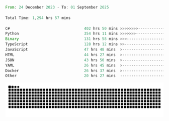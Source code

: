 <!--START_SECTION:waka-->

```rust
From: 24 December 2023 - To: 01 September 2025

Total Time: 1,294 hrs 57 mins

C#                                 402 hrs 50 mins >>>>>>>>-----------------   30.63 %
Python                             354 hrs 11 mins >>>>>>>------------------   26.93 %
Binary                             131 hrs 58 mins >>>----------------------   10.03 %
TypeScript                         128 hrs 12 mins >>-----------------------   09.75 %
JavaScript                         47 hrs 48 mins  >------------------------   03.63 %
HTML                               44 hrs 27 mins  >------------------------   03.38 %
JSON                               43 hrs 50 mins  >------------------------   03.33 %
YAML                               26 hrs 45 mins  >------------------------   02.03 %
Docker                             26 hrs 37 mins  >------------------------   02.02 %
Other                              20 hrs 27 mins  -------------------------   01.56 %
```

<!--END_SECTION:waka-->


<picture>
  <source media="(prefers-color-scheme: dark)" srcset="https://raw.githubusercontent.com/jeerawut97/jeerawut97/output/github-contribution-grid-snake.svg">
  <img alt="github contribution grid snake animation" src="https://raw.githubusercontent.com/jeerawut97/jeerawut97/output/github-contribution-grid-snake.svg">
</picture>
